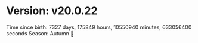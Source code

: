 # Version: v20.0.22
Time since birth: 7327 days, 175849 hours, 10550940 minutes, 633056400 seconds
Season: Autumn 🍁
